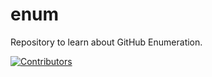 # enum
Repository to learn about GitHub Enumeration.








































































[![Contributors](https://img.shields.io/badge/Contributors-3-brightgreen)](https://github.com/EurydiceCorp/enum/graphs/contributors)
